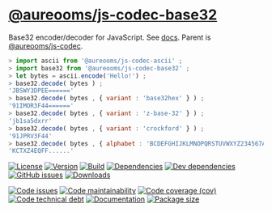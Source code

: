 [@aureooms/js-codec-base32](https://aureooms.github.io/js-codec-base32)
==

Base32 encoder/decoder for JavaScript.
See [docs](https://aureooms.github.io/js-codec-base32/index.html).
Parent is [@aureooms/js-codec](https://github.com/aureooms/js-codec).

```js
> import ascii from '@aureooms/js-codec-ascii' ;
> import base32 from '@aureooms/js-codec-base32' ;
> let bytes = ascii.encode('Hello!') ;
> base32.decode( bytes ) ;
'JBSWY3DPEE======'
> base32.decode( bytes , { variant : 'base32hex' } ) ;
'91IMOR3F44======'
> base32.decode( bytes , { variant : 'z-base-32' } ) ;
'jb1sa5dxrr'
> base32.decode( bytes , { variant : 'crockford' } ) ;
'91JPRV3F44'
> base32.decode( bytes , { alphabet : 'BCDEFGHIJKLMNOPQRSTUVWXYZ234567A' , padding : '.' } ) ;
'KCTXZ4EQFF......'
```

[![License](https://img.shields.io/github/license/aureooms/js-codec-base32.svg)](https://raw.githubusercontent.com/aureooms/js-codec-base32/main/LICENSE)
[![Version](https://img.shields.io/npm/v/@aureooms/js-codec-base32.svg)](https://www.npmjs.org/package/@aureooms/js-codec-base32)
[![Build](https://img.shields.io/travis/aureooms/js-codec-base32/main.svg)](https://travis-ci.org/aureooms/js-codec-base32/branches)
[![Dependencies](https://img.shields.io/david/aureooms/js-codec-base32.svg)](https://david-dm.org/aureooms/js-codec-base32)
[![Dev dependencies](https://img.shields.io/david/dev/aureooms/js-codec-base32.svg)](https://david-dm.org/aureooms/js-codec-base32?type=dev)
[![GitHub issues](https://img.shields.io/github/issues/aureooms/js-codec-base32.svg)](https://github.com/aureooms/js-codec-base32/issues)
[![Downloads](https://img.shields.io/npm/dm/@aureooms/js-codec-base32.svg)](https://www.npmjs.org/package/@aureooms/js-codec-base32)

[![Code issues](https://img.shields.io/codeclimate/issues/aureooms/js-codec-base32.svg)](https://codeclimate.com/github/aureooms/js-codec-base32/issues)
[![Code maintainability](https://img.shields.io/codeclimate/maintainability/aureooms/js-codec-base32.svg)](https://codeclimate.com/github/aureooms/js-codec-base32/trends/churn)
[![Code coverage (cov)](https://img.shields.io/codecov/c/gh/aureooms/js-codec-base32/main.svg)](https://codecov.io/gh/aureooms/js-codec-base32)
[![Code technical debt](https://img.shields.io/codeclimate/tech-debt/aureooms/js-codec-base32.svg)](https://codeclimate.com/github/aureooms/js-codec-base32/trends/technical_debt)
[![Documentation](https://aureooms.github.io/js-codec-base32/badge.svg)](https://aureooms.github.io/js-codec-base32/source.html)
[![Package size](https://img.shields.io/bundlephobia/minzip/@aureooms/js-codec-base32)](https://bundlephobia.com/result?p=@aureooms/js-codec-base32)
